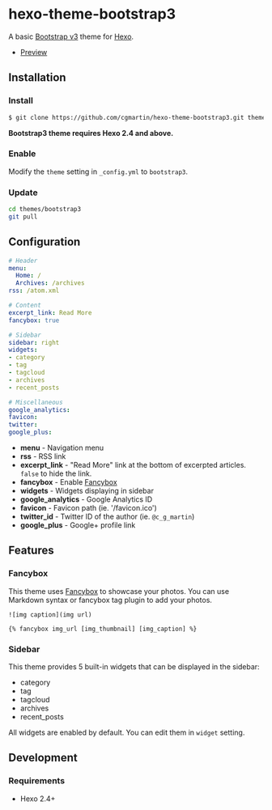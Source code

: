 # hexo-theme-bootstrap3

A basic [Bootstrap v3] theme for [Hexo].

- [Preview](http://hexo.io/hexo-theme-landscape/)

## Installation

### Install

``` bash
$ git clone https://github.com/cgmartin/hexo-theme-bootstrap3.git themes/bootstrap3
```

**Bootstrap3 theme requires Hexo 2.4 and above.**

### Enable

Modify the `theme` setting in `_config.yml` to `bootstrap3`.

### Update

``` bash
cd themes/bootstrap3
git pull
```

## Configuration

``` yml
# Header
menu:
  Home: /
  Archives: /archives
rss: /atom.xml

# Content
excerpt_link: Read More
fancybox: true

# Sidebar
sidebar: right
widgets:
- category
- tag
- tagcloud
- archives
- recent_posts

# Miscellaneous
google_analytics:
favicon:
twitter:
google_plus:
```

- **menu** - Navigation menu
- **rss** - RSS link
- **excerpt_link** - "Read More" link at the bottom of excerpted articles. `false` to hide the link.
- **fancybox** - Enable [Fancybox]
- **widgets** - Widgets displaying in sidebar
- **google_analytics** - Google Analytics ID
- **favicon** - Favicon path (ie. '/favicon.ico')
- **twitter_id** - Twitter ID of the author (ie. `@c_g_martin`)
- **google_plus** - Google+ profile link

## Features

### Fancybox

This theme uses [Fancybox] to showcase your photos. You can use Markdown syntax or fancybox tag plugin to add your photos.

```
![img caption](img url)

{% fancybox img_url [img_thumbnail] [img_caption] %}
```

### Sidebar

This theme provides 5 built-in widgets that can be displayed in the sidebar:

- category
- tag
- tagcloud
- archives
- recent_posts

All widgets are enabled by default. You can edit them in `widget` setting.

## Development

### Requirements

- Hexo 2.4+

[Hexo]: http://zespia.tw/hexo/
[Fancybox]: http://fancyapps.com/fancybox/
[Font Awesome]: http://fontawesome.io/
[Bootstrap v3]: http://getbootstrap.com/
